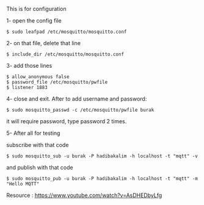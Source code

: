 This is for configuration 

1- open the config file
```
$ sudo leafpad /etc/mosquitto/mosquitto.conf
```
2- on that file, delete that line  
```
$ include_dir /etc/mosquitto/mosquitto.conf
```
3- add those lines
```
$ allow_anonymous false
$ password_file /etc/mosquitto/pwfile
$ listener 1883
```
4- close and exit. After to add username and password:
```
$ sudo mosquitto_passwd -c /etc/mosquitto/pwfile burak
```
it will require password, type password 2 times.

5- After all for testing

subscribe with that code
```
$ sudo mosquitto_sub -u burak -P hadibakalim -h localhost -t "mqtt" -v
```
and publish with that code 
```
$ sudo mosquitto_pub -u burak -P hadibakalim -h localhost -t "mqtt" -m "Hello MQTT"
```
Resource : https://www.youtube.com/watch?v=AsDHEDbyLfg
